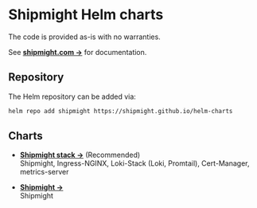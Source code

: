 # Shipmight Helm charts

The code is provided as-is with no warranties.

See [**shipmight.com →**](https://shipmight.com) for documentation.

## Repository

The Helm repository can be added via:

```bash
helm repo add shipmight https://shipmight.github.io/helm-charts
```

## Charts

- [**Shipmight stack →**](./charts/shipmight-stack/README.md) (Recommended)  
  Shipmight, Ingress-NGINX, Loki-Stack (Loki, Promtail), Cert-Manager, metrics-server

- [**Shipmight →**](./charts/shipmight/README.md)  
  Shipmight

